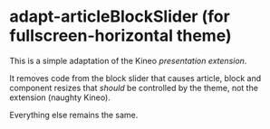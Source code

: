 # adapt-articleBlockSlider (for fullscreen-horizontal theme)

This is a simple adaptation of the Kineo *presentation extension*.

It removes code from the block slider that causes article, block and component resizes that *should* be controlled by the theme, not the extension (naughty Kineo).

Everything else remains the same.
